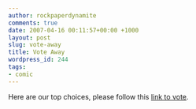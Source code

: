 ```yaml
---
author: rockpaperdynamite
comments: true
date: 2007-04-16 00:11:57+00:00 +1000
layout: post
slug: vote-away
title: Vote Away
wordpress_id: 244
tags:
- comic
---
```


Here are our top choices, please follow this [link to vote](http://www.polldaddy.com/p.asp?p=29746).
